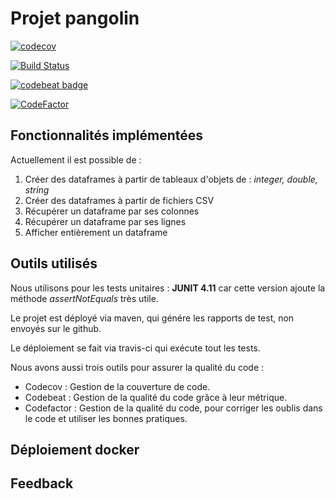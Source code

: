 # Projet pangolin

[![codecov](https://codecov.io/gh/requiem958/pangolin/branch/master/graph/badge.svg)](https://codecov.io/gh/requiem958/pangolin)

[![Build Status](https://travis-ci.com/requiem958/pangolin.svg?branch=master)](https://travis-ci.com/requiem958/pangolin)

[![codebeat badge](https://codebeat.co/badges/9be933f7-a732-4e9f-85d7-5539293a373d)](https://codebeat.co/projects/github-com-requiem958-pangolin-master)

[![CodeFactor](https://www.codefactor.io/repository/github/requiem958/pangolin/badge)](https://www.codefactor.io/repository/github/requiem958/pangolin)

## Fonctionnalités implémentées

Actuellement il est possible de :

1. Créer des dataframes à partir de tableaux d'objets de : *integer, double, string*
2. Créer des dataframes à partir de fichiers CSV
3. Récupérer un dataframe par ses colonnes
4. Récupérer un dataframe par ses lignes
5. Afficher entièrement un dataframe

## Outils utilisés

Nous utilisons pour les tests unitaires : **JUNIT 4.11** car cette version ajoute la méthode *assertNotEquals* très utile.

Le projet est déployé via maven, qui génére les rapports de test, non envoyés sur le github.

Le déploiement se fait via travis-ci qui exécute tout les tests.

Nous avons aussi trois outils pour assurer la qualité du code :

* Codecov : Gestion de la couverture de code.
* Codebeat : Gestion de la qualité du code grâce à leur métrique.
* Codefactor : Gestion de la qualité du code, pour corriger les oublis dans le code et utiliser les bonnes pratiques. 

## Déploiement docker

## Feedback